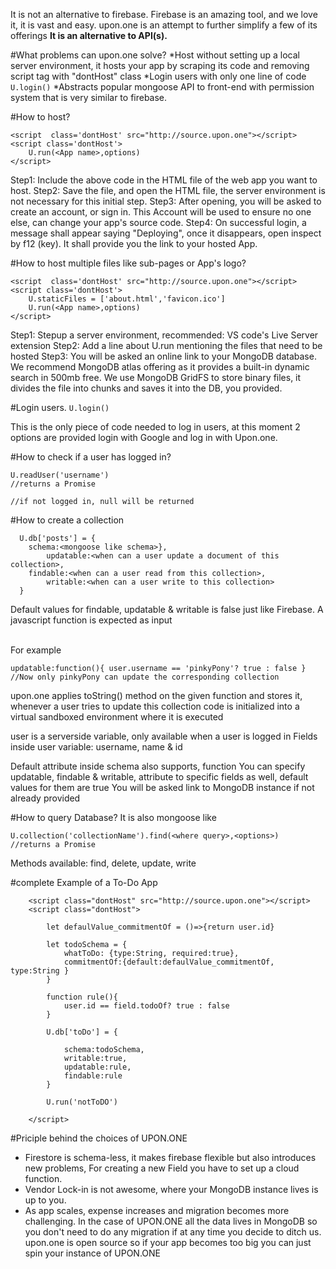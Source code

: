 It is not an alternative to firebase.  Firebase is an amazing tool, and we love it, it is vast and easy. upon.one is an attempt to further simplify a few of its offerings <b> It is an alternative to API(s).</b>

#What problems can upon.one solve?
*Host without setting up a local server environment, it hosts your app by scraping its code and removing script tag with "dontHost" class
*Login users with only one line of code ```U.login()```
*Abstracts popular mongoose API to front-end with permission system that is very similar to firebase.

#How to host?

```
<script  class='dontHost' src="http://source.upon.one"></script>
<script class='dontHost'>
	U.run(<App name>,options)
</script>
```
Step1: Include the above code in the HTML file of the web app you want to host. 
Step2: Save the file, and open the HTML file, the server environment is not necessary for this initial step.
Step3: After opening, you will be asked to create an account, or sign in. This Account will be used to ensure no one else, can change your app's source code.
Step4: On successful login, a message shall appear saying "Deploying", once it disappears, open inspect by f12 (key). It shall provide you the link to your hosted App.

#How to host multiple files like sub-pages or App's logo?

```
<script  class='dontHost' src="http://source.upon.one"></script>
<script class='dontHost'>
	U.staticFiles = ['about.html','favicon.ico']
	U.run(<App name>,options)
</script>
```
Step1: Stepup a server environment, recommended: VS code's Live Server extension 
Step2: Add a line about U.run mentioning the files that need to be hosted
Step3: You will be asked an online link to your MongoDB database. We recommend MongoDB atlas offering as it provides a built-in dynamic search in 500mb free. We use MongoDB GridFS to store binary files, it divides the file into chunks and saves it into the DB, you provided.

#Login users.
```U.login()```

This is the only piece of code needed to log in users,  at this moment 2 options are provided login with Google and log in with Upon.one.

#How to check if a user has logged in?

```
U.readUser('username')
//returns a Promise

//if not logged in, null will be returned
```

#How to create a collection

```
  U.db['posts'] = {
	schema:<mongoose like schema>},
    	updatable:<when can a user update a document of this collection>,
   	findable:<when can a user read from this collection>,
    	writable:<when can a user write to this collection>
  }

```
Default values for findable, updatable & writable is false just like Firebase.
A javascript function is expected as input<br><br>

For example 
```
updatable:function(){ user.username == 'pinkyPony'? true : false }
//Now only pinkyPony can update the corresponding collection
```
upon.one applies toString() method on the given function and stores it, whenever a user tries to update this collection code is initialized into a virtual sandboxed environment where it is executed

user is a serverside variable, only available when a user is logged in
Fields inside user variable: username, name & id 

Default attribute inside schema also supports, function
You can specify updatable, findable & writable, attribute to specific fields as well, default values for them are true
You will be asked link to MongoDB instance if not already provided

#How to query Database?
It is also mongoose like
```
U.collection('collectionName').find(<where query>,<options>)
//returns a Promise
```
Methods available: find, delete, update, write

#complete Example of a To-Do App

```
    <script class="dontHost" src="http://source.upon.one"></script>
    <script class="dontHost">

        let defaulValue_commitmentOf = ()=>{return user.id}

        let todoSchema = {
            whatToDo: {type:String, required:true},
            commitmentOf:{default:defaulValue_commitmentOf, type:String }
        }

        function rule(){
            user.id == field.todoOf? true : false
        }

        U.db['toDo'] = {

            schema:todoSchema,
            writable:true,
            updatable:rule,
            findable:rule
        }

        U.run('notToDO')

    </script>
```

#Priciple behind the choices of UPON.ONE

* Firestore is schema-less, it makes firebase flexible but also introduces new problems, For creating a new Field you have to set up a cloud function. 
* Vendor Lock-in is not awesome, where your MongoDB instance lives is up to you.
* As app scales, expense increases and migration becomes more challenging. In the case of UPON.ONE all the data lives in MongoDB so you don't need to do any migration if at any time you decide to ditch us. upon.one is open source so if your app becomes too big you can just spin your instance of UPON.ONE